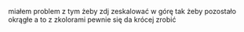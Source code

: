 miałem problem z tym żeby zdj zeskalować w górę tak żeby pozostało okrągłe
a to z zkolorami pewnie się da krócej zrobić
